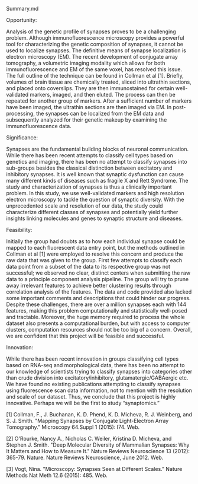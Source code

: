 Summary.md

Opportunity:

Analysis of the genetic profile of synapses proves to be a challenging problem. Although immunofluorescence microscopy provides a powerful tool for characterizing the genetic composition of synapses, it cannot be used to localize synapses. The definitive means of synapse localization is electron microscopy (EM). 
The recent development of conjugate array tomography, a volumetric imaging modality which allows for both immunofluorescence and EM of the same voxel, has resolved this issue. 
The full outline of the technique can be found in Collman et al [1]. Briefly, volumes of brain tissue are chemically treated, sliced into ultrathin sections, and placed onto coverslips. They are then immunostained for certain well-validated markers, imaged, and then eluted. The process can then be repeated for another group of markers. After a sufficient number of markers have been imaged, the ultrathin sections are then imaged via EM. In post-processing, the synapses can be localized from the EM data and subsequently analyzed for their genetic makeup by examining the immunofluorescence data.

Significance:

Synapses are the fundamental building blocks of neuronal communication. While there has been recent attempts to classify cell types based on genetics and imaging, there has been no attempt to classify synapses into sub-groups besides the classical distinction between excitatory and inhibitory synapses. It is well known that synaptic dysfunction can cause many different kinds of diseases such as fragile X and Rett Syndrome. The study and characterization of synapses is thus a clinically important problem. In this study, we use well-validated markers and high resolution electron microscopy to tackle the question of synaptic diversity. With the unprecedented scale and resolution of our data, the study could characterize different classes of synapses and potentially yield further insights linking molecules and genes to synaptic structure and diseases.

Feasibility: 

Initially the group had doubts as to how each individual synapse could be mapped to each fluorescent data entry point, but the methods outlined in Collman et al [1] were employed to resolve this concern and produce the raw data that was given to the group. First few attempts to classify each data point from a subset of the data to its respective group was not successful; we observed no clear, distinct centers when submitting the raw data to a principle component analysis pipeline. The group will try to prune away irrelevant features to achieve better clustering results through correlation analysis of the features. The data and code provided also lacked some important comments and descriptions that could hinder our progress. Despite these challenges, there are over a million synapses each with 144 features, making this problem computationally and statistically well-posed and tractable. Moreover, the huge memory required to process the whole dataset also presents a computational burden, but with access to computer clusters, computation resources should not be too big of a concern. Overall, we are confident that this project will be feasible and successful.

Innovation:

While there has been recent innovation in groups classifying cell types based on RNA-seq and morphological data, there has been no attempt to our knowledge of scientists trying to classify synapses into categories other than crude division into excitatory/inhibitory, glutamatergic/GABAergic etc. We have found no existing publications attempting to classify synapses using fluorescence scan data information, not to mention with the resolution and scale of our dataset. Thus, we conclude that this project is highly innovative. Perhaps we will be the first to study “synaptomics.”

[1] Collman, F., J. Buchanan, K. D. Phend, K. D. Micheva, R. J. Weinberg, and S. J. Smith. "Mapping Synapses by Conjugate Light-Electron Array Tomography." Microscopy 64.Suppl 1 (2015): I74. Web.

[2] O'Rourke, Nancy A., Nicholas C. Weiler, Kristina D. Micheva, and Stephen J. Smith. "Deep Molecular Diversity of Mammalian Synapses: Why It Matters and How to Measure It." Nature Reviews Neuroscience 13 (2012): 365-79. Nature. Nature Reviews Neuroscience, June 2012. Web.

[3] Vogt, Nina. "Microscopy: Synapses Seen at Different Scales." Nature Methods Nat Meth 12.6 (2015): 485. Web.
